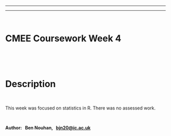 
---
---
<br/>

# **CMEE Coursework Week 4** 



<br/><br/><br/>


# Description
<br/>


This week was focused on statistics in R. There was no assessed work.
  
<br/>

**Author: &nbsp; Ben Nouhan, &nbsp; bjn20@ic.ac.uk**
<br/><br/>


<br/><br/><br/>

